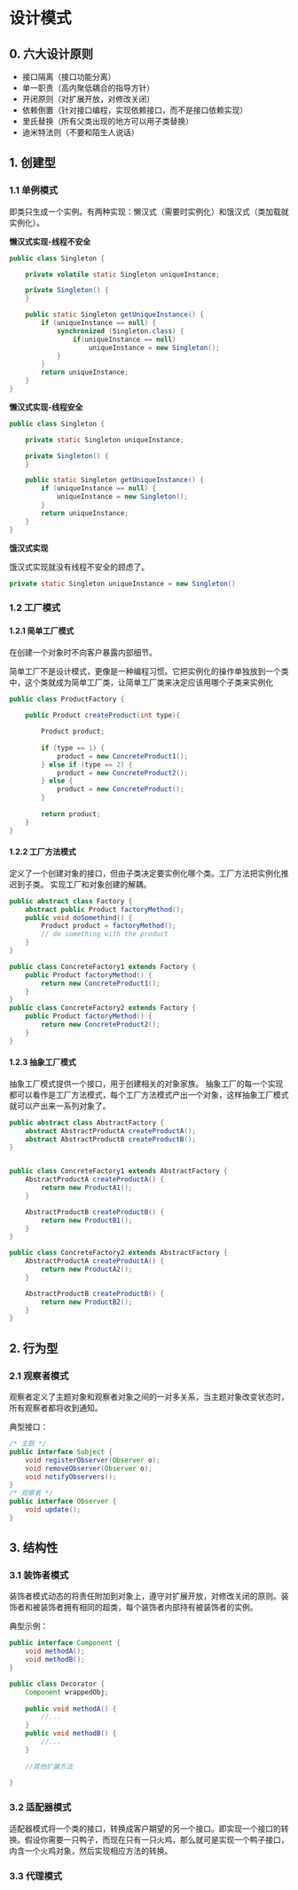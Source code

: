 # 设计模式

## 0. 六大设计原则

* 接口隔离（接口功能分离）
* 单一职责（高内聚低耦合的指导方针）
* 开闭原则（对扩展开放，对修改关闭）
* 依赖倒置（针对接口编程，实现依赖接口，而不是接口依赖实现）
* 里氏替换（所有父类出现的地方可以用子类替换）
* 迪米特法则（不要和陌生人说话）

## 1. 创建型

### 1.1 单例模式

即类只生成一个实例。有两种实现：懒汉式（需要时实例化）和饿汉式（类加载就实例化）。

**懒汉式实现-线程不安全**

```java
public class Singleton {

    private volatile static Singleton uniqueInstance;

    private Singleton() {
    }

    public static Singleton getUniqueInstance() {
        if (uniqueInstance == null) {
            synchronized (Singleton.class) {
                if(uniqueInstance == null)
            		uniqueInstance = new Singleton();
            }
        }
        return uniqueInstance;
    }
}
```

**懒汉式实现-线程安全**

```java
public class Singleton {

    private static Singleton uniqueInstance;

    private Singleton() {
    }

    public static Singleton getUniqueInstance() {
        if (uniqueInstance == null) {
            uniqueInstance = new Singleton();
        }
        return uniqueInstance;
    }
}
```

**饿汉式实现**

饿汉式实现就没有线程不安全的顾虑了。

```java
private static Singleton uniqueInstance = new Singleton()
```

### 1.2 工厂模式

#### 1.2.1 简单工厂模式

在创建一个对象时不向客户暴露内部细节。

简单工厂不是设计模式，更像是一种编程习惯。它把实例化的操作单独放到一个类中，这个类就成为简单工厂类，让简单工厂类来决定应该用哪个子类来实例化

```java
public class ProductFactory {
    
    public Product createProduct(int type){

        Product product;
        
        if (type == 1) {
            product = new ConcreteProduct1();
        } else if (type == 2) {
            product = new ConcreteProduct2();
        } else {
            product = new ConcreteProduct();
        }
        
        return product;
    }
}
```

#### 1.2.2 工厂方法模式

定义了一个创建对象的接口，但由子类决定要实例化哪个类。工厂方法把实例化推迟到子类。 实现工厂和对象创建的解耦。

```java
public abstract class Factory {
    abstract public Product factoryMethod();
    public void doSomethind() {
        Product product = factoryMethod();
        // do something with the product
    }
}

public class ConcreteFactory1 extends Factory {
    public Product factoryMethod() {
        return new ConcreteProduct1();
    }
}
public class ConcreteFactory2 extends Factory {
    public Product factoryMethod() {
        return new ConcreteProduct2();
    }
}
```

#### 1.2.3 抽象工厂模式

抽象工厂模式提供一个接口，用于创建相关的对象家族。 抽象工厂的每一个实现都可以看作是工厂方法模式，每个工厂方法模式产出一个对象，这样抽象工厂模式就可以产出来一系列对象了。

```java
public abstract class AbstractFactory {
    abstract AbstractProductA createProductA();
    abstract AbstractProductB createProductB();
}


public class ConcreteFactory1 extends AbstractFactory {
    AbstractProductA createProductA() {
        return new ProductA1();
    }

    AbstractProductB createProductB() {
        return new ProductB1();
    }
}

public class ConcreteFactory2 extends AbstractFactory {
    AbstractProductA createProductA() {
        return new ProductA2();
    }

    AbstractProductB createProductB() {
        return new ProductB2();
    }
}
```

## 2. 行为型

### 2.1 观察者模式

观察者定义了主题对象和观察者对象之间的一对多关系，当主题对象改变状态时，所有观察者都将收到通知。

典型接口：

```java
/* 主题 */
public interface Subject {
    void registerObserver(Observer o);
    void removeObserver(Observer o);
    void notifyObservers();
}
/* 观察者 */
public interface Observer {
    void update();
}
```

## 3. 结构性

### 3.1 装饰者模式

装饰者模式动态的将责任附加到对象上，遵守对扩展开放，对修改关闭的原则。装饰者和被装饰者拥有相同的超类，每个装饰者内部持有被装饰者的实例。

典型示例：

```java
public interface Component {
    void methodA();
    void methodB();
}

public class Decorator {
    Component wrappedObj;
    
    public void methodA() {
        //...
    }
    public void methodB() {
        //...
    }
    
    //其他扩展方法
    
} 
```

### 3.2 适配器模式

适配器模式将一个类的接口，转换成客户期望的另一个接口。即实现一个接口的转换。假设你需要一只鸭子，而现在只有一只火鸡，那么就可是实现一个鸭子接口，内含一个火鸡对象，然后实现相应方法的转换。

### 3.3 代理模式
